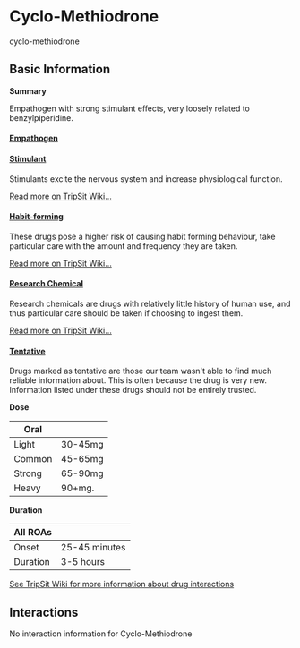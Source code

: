 # Cyclo-Methiodrone

cyclo-methiodrone

## Basic Information

**Summary**

Empathogen with strong stimulant effects, very loosely related to benzylpiperidine.

#### [Empathogen](/category/empathogen)

#### [Stimulant](/category/stimulant)

Stimulants excite the nervous system and increase physiological function.

[Read more on TripSit Wiki...](#{category.wiki})

#### [Habit-forming](/category/habit-forming)

These drugs pose a higher risk of causing habit forming behaviour, take particular care with the amount and frequency they are taken.

[Read more on TripSit Wiki...](#{category.wiki})

#### [Research Chemical](/category/research-chemical)

Research chemicals are drugs with relatively little history of human use, and thus particular care should be taken if choosing to ingest them.

[Read more on TripSit Wiki...](#{category.wiki})

#### [Tentative](/category/tentative)

Drugs marked as tentative are those our team wasn't able to find much reliable information about. This is often because the drug is very new. Information listed under these drugs should not be entirely trusted.

**Dose**

| Oral   |         |
| ------ | ------- |
| Light  | 30-45mg |
| Common | 45-65mg |
| Strong | 65-90mg |
| Heavy  | 90+mg.  |

**Duration**

| All ROAs |               |
| -------- | ------------- |
| Onset    | 25-45 minutes |
| Duration | 3-5 hours     |

[See TripSit Wiki for more information about drug interactions](http://combo.tripsit.me/)

## Interactions

No interaction information for Cyclo-Methiodrone